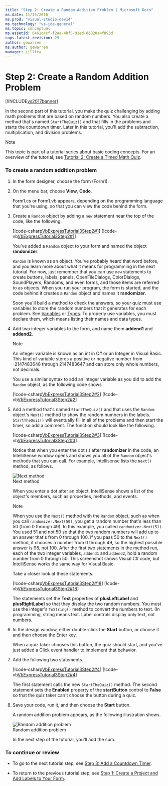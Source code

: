 ```yaml
---
title: "Step 2: Create a Random Addition Problem | Microsoft Docs"
ms.date: 11/15/2016
ms.prod: "visual-studio-dev14"
ms.technology: "vs-ide-general"
ms.topic: conceptual
ms.assetid: 6461c4cf-f2aa-4bf5-91ed-06820a4f893d
caps.latest.revision: 29
author: gewarren
ms.author: gewarren
manager: jillfra
---
```

# Step 2: Create a Random Addition Problem
[!INCLUDE[vs2017banner](../includes/vs2017banner.md)]

In the second part of this tutorial, you make the quiz challenging by adding math problems that are based on random numbers. You also create a method that's named `StartTheQuiz()` and that fills in the problems and starts the countdown timer. Later in this tutorial, you'll add the subtraction, multiplication, and division problems.  
  
> [!NOTE]
> This topic is part of a tutorial series about basic coding concepts. For an overview of the tutorial, see [Tutorial 2: Create a Timed Math Quiz](../ide/tutorial-2-create-a-timed-math-quiz.md).  
  
### To create a random addition problem  
  
1. In the form designer, choose the form (Form1).  
  
2. On the menu bar, choose **View**, **Code**.  
  
     Form1.cs or Form1.vb appears, depending on the programming language that you're using, so that you can view the code behind the form.  
  
3. Create a `Random` object by adding a `new` statement near the top of the code, like the following.  
  
     [!code-csharp[VbExpressTutorial3Step2#1](../snippets/csharp/VS_Snippets_VBCSharp/vbexpresstutorial3step2/cs/form1.cs#1)]
     [!code-vb[VbExpressTutorial3Step2#1](../snippets/visualbasic/VS_Snippets_VBCSharp/vbexpresstutorial3step2/vb/form1.vb#1)]  
  
     You've added a `Random` object to your form and named the object **randomizer**.  
  
     `Random` is known as an object. You've probably heard that word before, and you learn more about what it means for programming in the next tutorial. For now, just remember that you can use `new` statements to create buttons, labels, panels, OpenFileDialogs, ColorDialogs, SoundPlayers, Randoms, and even forms, and those items are referred to as objects. When you run your program, the form is started, and the code behind it creates a `Random` object and names it **randomizer**.  
  
     Soon you'll build a method to check the answers, so your quiz must use variables to store the random numbers that it generates for each problem. See [Variables](http://msdn.microsoft.com/library/4cfaa06d-4ae3-4307-897b-cf599dc24caa) or [Types](http://msdn.microsoft.com/library/f782d7cc-035e-4500-b1b1-36a9881130ad). To properly use variables, you must declare them, which means listing their names and data types.  
  
4. Add two integer variables to the form, and name them **addend1** and **addend2**.  
  
    > [!NOTE]
    > An integer variable is known as an int in C# or an Integer in Visual Basic. This kind of variable stores a positive or negative number from -2147483648 through 2147483647 and can store only whole numbers, not decimals.  
  
     You use a similar syntax to add an integer variable as you did to add the `Random` object, as the following code shows.  
  
     [!code-csharp[VbExpressTutorial3Step2#2](../snippets/csharp/VS_Snippets_VBCSharp/vbexpresstutorial3step2/cs/form1.cs#2)]
     [!code-vb[VbExpressTutorial3Step2#2](../snippets/visualbasic/VS_Snippets_VBCSharp/vbexpresstutorial3step2/vb/form1.vb#2)]  
  
5. Add a method that's named `StartTheQuiz()` and that uses the `Random` object's `Next()` method to show the random numbers in the labels. `StartTheQuiz()` will eventually fill in all of the problems and then start the timer, so add a comment. The function should look like the following.  
  
     [!code-csharp[VbExpressTutorial3Step2#3](../snippets/csharp/VS_Snippets_VBCSharp/vbexpresstutorial3step2/cs/form1.cs#3)]
     [!code-vb[VbExpressTutorial3Step2#3](../snippets/visualbasic/VS_Snippets_VBCSharp/vbexpresstutorial3step2/vb/form1.vb#3)]  
  
     Notice that when you enter the dot (.) after **randomizer** in the code, an IntelliSense window opens and shows you all of the `Random` object's methods that you can call. For example, Intellisense lists the `Next()` method, as follows.  
  
     ![Next method](../ide/media/express-randomwhite.png "Express_RandomWhite")  
Next method  
  
     When you enter a dot after an object, IntelliSense shows a list of the object's members, such as properties, methods, and events.  
  
    > [!NOTE]
    > When you use the `Next()` method with the `Random` object, such as when you call `randomizer.Next(50)`, you get a random number that's less than 50 (from 0 through 49). In this example, you called `randomizer.Next(51)`. You used 51 and not 50 so that the two random numbers will add up to an answer that's from 0 through 100. If you pass 50 to the `Next()` method, it chooses a number from 0 through 49, so the highest possible answer is 98, not 100. After the first two statements in the method run, each of the two integer variables, `addend1` and `addend2`, hold a random number from 0 through 50. This screenshot shows Visual C# code, but IntelliSense works the same way for Visual Basic.  
  
     Take a closer look at these statements.  
  
     [!code-csharp[VbExpressTutorial3Step2#18](../snippets/csharp/VS_Snippets_VBCSharp/vbexpresstutorial3step2/cs/form1.cs#18)]
     [!code-vb[VbExpressTutorial3Step2#18](../snippets/visualbasic/VS_Snippets_VBCSharp/vbexpresstutorial3step2/vb/form1.vb#18)]  
  
     The statements set the **Text** properties of **plusLeftLabel** and **plusRightLabel** so that they display the two random numbers. You must use the integer's `ToString()` method to convert the numbers to text. (In programming, string means text. Label controls display only text, not numbers.  
  
6. In the design window, either double-click the **Start** button, or choose it and then choose the Enter key.  
  
     When a quiz taker chooses this button, the quiz should start, and you've just added a Click event handler to implement that behavior.  
  
7. Add the following two statements.  
  
     [!code-csharp[VbExpressTutorial3Step2#4](../snippets/csharp/VS_Snippets_VBCSharp/vbexpresstutorial3step2/cs/form1.cs#4)]
     [!code-vb[VbExpressTutorial3Step2#4](../snippets/visualbasic/VS_Snippets_VBCSharp/vbexpresstutorial3step2/vb/form1.vb#4)]  
  
     The first statement calls the new `StartTheQuiz()` method. The second statement sets the **Enabled** property of the **startButton** control to **False** so that the quiz taker can't choose the button during a quiz.  
  
8. Save your code, run it, and then choose the **Start** button.  
  
     A random addition problem appears, as the following illustration shows.  
  
     ![Random addition problem](../ide/media/express-additionproblem.png "Express_AdditionProblem")  
Random addition problem  
  
     In the next step of the tutorial, you'll add the sum.  
  
### To continue or review  
  
- To go to the next tutorial step, see [Step 3: Add a Countdown Timer](../ide/step-3-add-a-countdown-timer.md).  
  
- To return to the previous tutorial step, see [Step 1: Create a Project and Add Labels to Your Form](../ide/step-1-create-a-project-and-add-labels-to-your-form.md).
